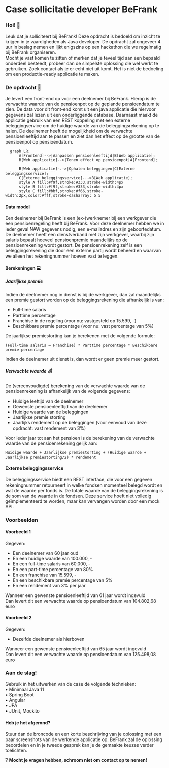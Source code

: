 # Case sollicitatie developer BeFrank
### Hoi! :wave:
Leuk dat je solliciteert bij BeFrank! 
Deze opdracht is bedoeld om inzicht te krijgen in je vaardigheden als Java developer. 
De opdracht zal ongeveer 4 uur in beslag nemen en lijkt enigszins op een hackathon die we regelmatig bij BeFrank organiseren.  
Mocht je vast komen te zitten of merken dat je teveel tijd aan een bepaald onderdeel besteedt, probeer dan de simpelste oplossing die wel werkt te gebruiken. 
Zoek contact als je er echt niet uit komt. Het is niet de bedoeling om een productie-ready applicatie te maken.

### De opdracht :page_facing_up:
Je levert een front-end op voor een deelnemer bij BeFrank. Hierop is de verwachte waarde van de pensioenpot op de geplande pensioendatum te zien. 
De data voor dit front-end komt uit een java applicatie die hiervoor gegevens zal lezen uit een onderliggende database. 
Daarnaast maakt de applicatie gebruik van een REST koppeling met een externe beleggingservice om de huidige waarde van de beleggingsrekening op te halen. 
De deelnemer heeft de mogelijkheid om de verwachte pensioenleeftijd aan te passen en ziet dan het effect op de grootte van de pensioenpot op pensioendatum.
```mermaid
  graph LR;
      A[Frontend]-->|Aanpassen pensioenleeftijd|B[Web applicatie];
      B[Web applicatie]-->|Tonen effect op pensioenpot|A[Frontend];
      
      B[Web applicatie]-.->|Ophalen beleggingen|C[Externe beleggingsservice];
      C[Externe beleggingsservice]-.->B[Web applicatie];
      style A fill:#f9f,stroke:#333,stroke-width:4px
      style B fill:#f9f,stroke:#333,stroke-width:4px
      style C fill:#bbf,stroke:#f66,stroke-width:2px,color:#fff,stroke-dasharray: 5 5
```


#### Data model
Een deelnemer bij BeFrank is een (ex-)werknemer bij een werkgever die een pensioenregeling heeft bij BeFrank.
Voor deze deelnemer hebben we in ieder geval NAW gegevens nodig, een e-mailadres en zijn geboortedatum.
De deelnemer heeft een dienstverband met zijn werkgever, waarbij zijn salaris bepaalt hoeveel pensioenpremie
maandelijks op de pensioenrekening wordt gestort. De pensioenrekening zelf is een beleggingsrekening die door
een externe partij wordt beheerd en waarvan we alleen het rekeningnummer hoeven vast te leggen.

#### Berekeningen :computer:
##### Jaarlijkse premie
Indien de deelnemer nog in dienst is bij de werkgever, dan zal maandelijks een premie gestort worden op de beleggingsrekening die afhankelijk is van:

- Full-time salaris
- Parttime percentage
- Franchise in de regeling (voor nu: vastgesteld op 15.599, -)
- Beschikbare premie percentage (voor nu: vast percentage van 5%)

De jaarlijkse premiestorting kan je berekenen met de volgende formule:

```(Full-time salaris – Franchise) * Parttime percentage * Beschikbare premie percentage```

Indien de deelnemer uit dienst is, dan wordt er geen premie meer gestort.

##### Verwachte waarde :moneybag:
De (vereenvoudigde) berekening van de verwachte waarde van de pensioenrekening is afhankelijk van de
volgende gegevens:
- Huidige leeftijd van de deelnemer
- Gewenste pensioenleeftijd van de deelnemer
- Huidige waarde van de beleggingen
- Jaarlijkse premie storting
- Jaarlijks rendement op de beleggingen (voor eenvoud van deze opdracht: vast rendement van 3%)

Voor ieder jaar tot aan het pensioen is de berekening van de verwachte waarde van de pensioenrekening gelijk aan:

```Huidige waarde + Jaarlijkse premiestorting + (Huidige waarde + Jaarlijkse premiestorting/2) * rendement```


#### Externe beleggingsservice
De beleggingsservice biedt een REST interface, die voor een gegeven rekeningnummer retourneert in welke
fondsen momenteel belegd wordt en wat de waarde per fonds is. De totale waarde van de beleggingsrekening is
de som van de waarde in de fondsen. Deze service hoeft niet volledig geïmplementeerd te worden, maar kan
vervangen worden door een mock API.

### Voorbeelden
#### Voorbeeld 1
Gegeven:
- Een deelnemer van 60 jaar oud
- En een huidige waarde van 100.000, -
- En een full-time salaris van 60.000, -
- En een part-time percentage van 80%
- En een franchise van 15.599, -
- En een beschikbare premie percentage van 5%
- En een rendement van 3% per jaar

Wanneer een gewenste pensioenleeftijd van 61 jaar wordt ingevuld  
Dan levert dit een verwachte waarde op pensioendatum van 104.802,68 euro

#### Voorbeeld 2
Gegeven:
- Dezelfde deelnemer als hierboven

Wanneer een gewenste pensioenleeftijd van 65 jaar wordt ingevuld  
Dan levert dit een verwachte waarde op pensioendatum van 125.498,08 euro

### Aan de slag!
Gebruik in het uitwerken van de case de volgende technieken:  
• Minimaal Java 11  
• Spring Boot  
• Angular  
• JPA  
• JUnit, Mockito

#### Heb je het afgerond?
Stuur dan de broncode en een korte beschrijving van je oplossing met een paar screenshots van de werkende
applicatie op. BeFrank zal de oplossing beoordelen en in je tweede gesprek kan je de gemaakte keuzes verder toelichten.

**:grey_question: Mocht je vragen hebben, schroom niet om contact op te nemen!**
